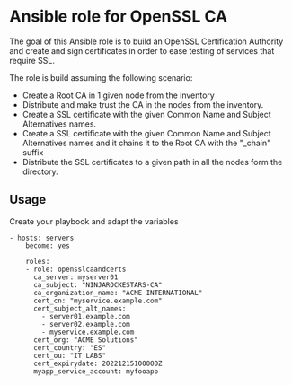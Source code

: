 # Ansible role for OpenSSL CA 

The goal of this Ansible role is to build an OpenSSL Certification Authority and create and sign certificates in order to ease testing of services that require SSL.

The role is build assuming the following scenario:

- Create a Root CA in 1 given node from the inventory
- Distribute and make trust the CA in the nodes from the inventory.
- Create a SSL certificate with the given Common Name and Subject Alternatives names.
- Create a SSL certificate with the given Common Name and Subject Alternatives names and it chains it to the Root CA with the "_chain" suffix
- Distribute the SSL certificates to a given path in all the nodes form the directory.
## Usage

Create your playbook and adapt the variables
```
- hosts: servers
    become: yes

    roles:
    - role: opensslcaandcerts
      ca_server: myserver01
      ca_subject: "NINJAROCKESTARS-CA"
      ca_organization_name: "ACME INTERNATIONAL"
      cert_cn: "myservice.example.com"
      cert_subject_alt_names:
        - server01.example.com
        - server02.example.com
        - myservice.example.com
      cert_org: "ACME Solutions"
      cert_country: "ES"
      cert_ou: "IT LABS"
      cert_expirydate: 20221215100000Z
      myapp_service_account: myfooapp 
```